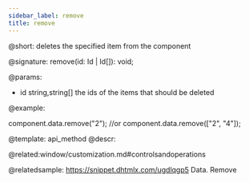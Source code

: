 ```yaml
---
sidebar_label: remove
title: remove
---          
```


@short: deletes the specified item from the component

@signature: remove(id: Id | Id[]): void;

@params:
- id 		string,string[]			the ids of the items that should be deleted 

@example:

component.data.remove("2");
//or
component.data.remove(["2", "4"]);

@template: api_method
@descr:

@related:window/customization.md#controlsandoperations

@relatedsample: https://snippet.dhtmlx.com/ugdlqgp5	Data. Remove